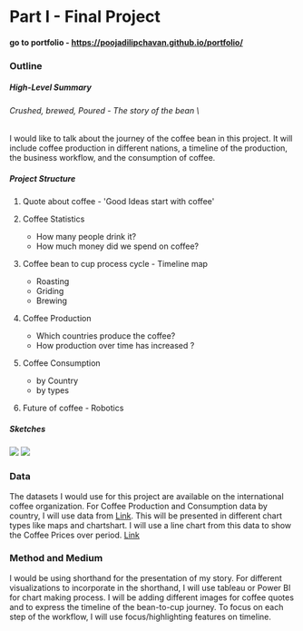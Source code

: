 # Part I - Final Project

#### go to portfolio - https://poojadilipchavan.github.io/portfolio/

### Outline 

##### High-Level Summary 
###### Crushed, brewed, Poured - The story of the bean \
I would like to talk about the journey of the coffee bean in this project. It will include coffee production in different nations, 
a timeline of the production,  the business workflow, and the consumption of coffee.

##### Project Structure 
1. Quote about coffee - 'Good Ideas start with coffee'
 
2. Coffee Statistics 
  	* How many people drink it?
  	* How much money did we spend on coffee?

3. Coffee bean to cup process cycle - Timeline map 
	* Roasting
	* Griding
	* Brewing 

4. Coffee Production 
  	* Which countries produce the coffee?
  	* How production over time has increased ?

5. Coffee Consumption
 	* by Country
 	* by types

6. Future of coffee - Robotics

##### Sketches

<img src="/portfolio/assets/CoffeeMap_1.jpeg">

<img src="/portfolio/assets/CoffeeMap_2.jpeg">


### Data 
The datasets I would use for this project are available on the international coffee organization. 
For Coffee Production and Consumption data by country, I will use data from [Link](https://www.ico.org/new_historical.asp). This will be presented in different chart types like maps and chartshart.
I will use a line chart from this data to show the Coffee Prices over period.
[Link](https://www.ico.org/coffee_prices.asp)


### Method and Medium 
I would be using shorthand for the presentation of my story. For different visualizations to incorporate in the shorthand, I will use tableau or Power BI for chart making process.
I will be adding different images for coffee quotes and to express the timeline of the bean-to-cup journey. 
To focus on each step of the workflow, I will use focus/highlighting features on timeline.
